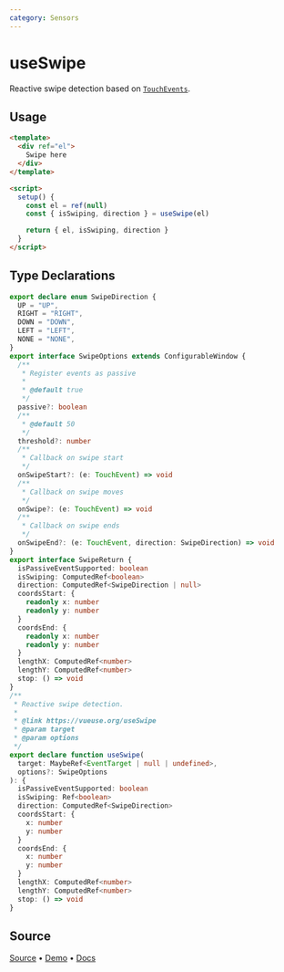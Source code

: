 ```yaml
---
category: Sensors
---
```


# useSwipe

Reactive swipe detection based on [`TouchEvents`](https://developer.mozilla.org/en-US/docs/Web/API/TouchEvent).

## Usage

```html {16-20}
<template>
  <div ref="el">
    Swipe here
  </div>
</template>

<script>
  setup() {
    const el = ref(null)
    const { isSwiping, direction } = useSwipe(el)

    return { el, isSwiping, direction }
  } 
</script>
```

<!--FOOTER_STARTS-->
## Type Declarations

```typescript
export declare enum SwipeDirection {
  UP = "UP",
  RIGHT = "RIGHT",
  DOWN = "DOWN",
  LEFT = "LEFT",
  NONE = "NONE",
}
export interface SwipeOptions extends ConfigurableWindow {
  /**
   * Register events as passive
   *
   * @default true
   */
  passive?: boolean
  /**
   * @default 50
   */
  threshold?: number
  /**
   * Callback on swipe start
   */
  onSwipeStart?: (e: TouchEvent) => void
  /**
   * Callback on swipe moves
   */
  onSwipe?: (e: TouchEvent) => void
  /**
   * Callback on swipe ends
   */
  onSwipeEnd?: (e: TouchEvent, direction: SwipeDirection) => void
}
export interface SwipeReturn {
  isPassiveEventSupported: boolean
  isSwiping: ComputedRef<boolean>
  direction: ComputedRef<SwipeDirection | null>
  coordsStart: {
    readonly x: number
    readonly y: number
  }
  coordsEnd: {
    readonly x: number
    readonly y: number
  }
  lengthX: ComputedRef<number>
  lengthY: ComputedRef<number>
  stop: () => void
}
/**
 * Reactive swipe detection.
 *
 * @link https://vueuse.org/useSwipe
 * @param target
 * @param options
 */
export declare function useSwipe(
  target: MaybeRef<EventTarget | null | undefined>,
  options?: SwipeOptions
): {
  isPassiveEventSupported: boolean
  isSwiping: Ref<boolean>
  direction: ComputedRef<SwipeDirection>
  coordsStart: {
    x: number
    y: number
  }
  coordsEnd: {
    x: number
    y: number
  }
  lengthX: ComputedRef<number>
  lengthY: ComputedRef<number>
  stop: () => void
}
```

## Source

[Source](https://github.com/vueuse/vueuse/blob/main/packages/core/useSwipe/index.ts) • [Demo](https://github.com/vueuse/vueuse/blob/main/packages/core/useSwipe/demo.vue) • [Docs](https://github.com/vueuse/vueuse/blob/main/packages/core/useSwipe/index.md)


<!--FOOTER_ENDS-->
